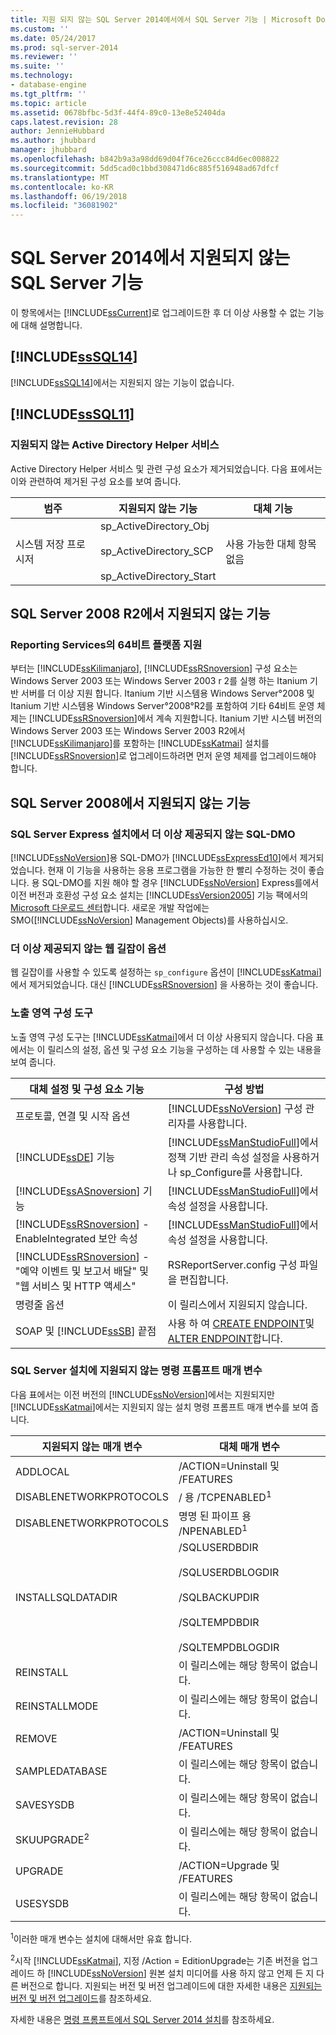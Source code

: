 ```yaml
---
title: 지원 되지 않는 SQL Server 2014에서에서 SQL Server 기능 | Microsoft Docs
ms.custom: ''
ms.date: 05/24/2017
ms.prod: sql-server-2014
ms.reviewer: ''
ms.suite: ''
ms.technology:
- database-engine
ms.tgt_pltfrm: ''
ms.topic: article
ms.assetid: 0678bfbc-5d3f-44f4-89c0-13e8e52404da
caps.latest.revision: 28
author: JennieHubbard
ms.author: jhubbard
manager: jhubbard
ms.openlocfilehash: b842b9a3a98dd69d04f76ce26ccc84d6ec008822
ms.sourcegitcommit: 5dd5cad0c1bbd308471d6c885f516948ad67dfcf
ms.translationtype: MT
ms.contentlocale: ko-KR
ms.lasthandoff: 06/19/2018
ms.locfileid: "36081902"
---
```

# <a name="discontinued-sql-server-features-in-sql-server-2014"></a>SQL Server 2014에서 지원되지 않는 SQL Server 기능
  이 항목에서는 [!INCLUDE[ssCurrent](../includes/sscurrent-md.md)]로 업그레이드한 후 더 이상 사용할 수 없는 기능에 대해 설명합니다.  
  
## <a name="discontinued-features-in-includesssql14includessssql14-mdmd"></a>[!INCLUDE[ssSQL14](../includes/sssql14-md.md)]  
 [!INCLUDE[ssSQL14](../includes/sssql14-md.md)]에서는 지원되지 않는 기능이 없습니다.  
  
## <a name="discontinued-features-in-includesssql11includessssql11-mdmd"></a>[!INCLUDE[ssSQL11](../includes/sssql11-md.md)]  
  
### <a name="discontinued-active-directory-helper-service"></a>지원되지 않는 Active Directory Helper 서비스  
 Active Directory Helper 서비스 및 관련 구성 요소가 제거되었습니다. 다음 표에서는 이와 관련하여 제거된 구성 요소를 보여 줍니다.  
  
|범주|지원되지 않는 기능|대체 기능|  
|--------------|--------------------------|-----------------|  
|시스템 저장 프로시저|sp_ActiveDirectory_Obj<br /><br /> sp_ActiveDirectory_SCP<br /><br /> sp_ActiveDirectory_Start|사용 가능한 대체 항목 없음|  
  
## <a name="discontinued-features-in-sql-server-2008-r2"></a>SQL Server 2008 R2에서 지원되지 않는 기능  
  
### <a name="64-bit-platform-support-in-reporting-services"></a>Reporting Services의 64비트 플랫폼 지원  
 부터는 [!INCLUDE[ssKilimanjaro](../includes/sskilimanjaro-md.md)], [!INCLUDE[ssRSnoversion](../includes/ssrsnoversion-md.md)] 구성 요소는 Windows Server 2003 또는 Windows Server 2003 r 2를 실행 하는 Itanium 기반 서버를 더 이상 지원 합니다. Itanium 기반 시스템용 Windows Server°2008 및 Itanium 기반 시스템용 Windows Server°2008°R2를 포함하여 기타 64비트 운영 체제는 [!INCLUDE[ssRSnoversion](../includes/ssrsnoversion-md.md)]에서 계속 지원합니다. Itanium 기반 시스템 버전의 Windows Server 2003 또는 Windows Server 2003 R2에서 [!INCLUDE[ssKilimanjaro](../includes/sskilimanjaro-md.md)]를 포함하는 [!INCLUDE[ssKatmai](../includes/sskatmai-md.md)] 설치를 [!INCLUDE[ssRSnoversion](../includes/ssrsnoversion-md.md)]로 업그레이드하려면 먼저 운영 체제를 업그레이드해야 합니다.  
  
## <a name="discontinued-features-in-sql-server-2008"></a>SQL Server 2008에서 지원되지 않는 기능  
  
### <a name="discontinued-sql-dmo-from-sql-server-express-installation"></a>SQL Server Express 설치에서 더 이상 제공되지 않는 SQL-DMO  
 [!INCLUDE[ssNoVersion](../includes/ssnoversion-md.md)]용 SQL-DMO가 [!INCLUDE[ssExpressEd10](../includes/ssexpressed10-md.md)]에서 제거되었습니다. 현재 이 기능을 사용하는 응용 프로그램을 가능한 한 빨리 수정하는 것이 좋습니다. 용 SQL-DMO를 지원 해야 할 경우 [!INCLUDE[ssNoVersion](../includes/ssnoversion-md.md)] Express를에서 이전 버전과 호환성 구성 요소 설치는 [!INCLUDE[ssVersion2005](../includes/ssversion2005-md.md)] 기능 팩에서의 [Microsoft 다운로드 센터](http://go.microsoft.com/fwlink/?LinkID=51230)합니다. 새로운 개발 작업에는 SMO([!INCLUDE[ssNoVersion](../includes/ssnoversion-md.md)] Management Objects)를 사용하십시오.  
  
### <a name="discontinued-option-for-web-assistant"></a>더 이상 제공되지 않는 웹 길잡이 옵션  
 웹 길잡이를 사용할 수 있도록 설정하는 `sp_configure` 옵션이 [!INCLUDE[ssKatmai](../includes/sskatmai-md.md)]에서 제거되었습니다. 대신 [!INCLUDE[ssRSnoversion](../includes/ssrsnoversion-md.md)] 을 사용하는 것이 좋습니다.  
  
### <a name="surface-area-configuration-tool"></a>노출 영역 구성 도구  
 노출 영역 구성 도구는 [!INCLUDE[ssKatmai](../includes/sskatmai-md.md)]에서 더 이상 사용되지 않습니다. 다음 표에서는 이 릴리스의 설정, 옵션 및 구성 요소 기능을 구성하는 데 사용할 수 있는 내용을 보여 줍니다.  
  
|대체 설정 및 구성 요소 기능|구성 방법|  
|-------------------------------------------------|----------------------|  
|프로토콜, 연결 및 시작 옵션|[!INCLUDE[ssNoVersion](../includes/ssnoversion-md.md)] 구성 관리자를 사용합니다.|  
|[!INCLUDE[ssDE](../includes/ssde-md.md)] 기능|[!INCLUDE[ssManStudioFull](../includes/ssmanstudiofull-md.md)]에서 정책 기반 관리 속성 설정을 사용하거나 sp_Configure를 사용합니다.|  
|[!INCLUDE[ssASnoversion](../includes/ssasnoversion-md.md)] 기능|[!INCLUDE[ssManStudioFull](../includes/ssmanstudiofull-md.md)]에서 속성 설정을 사용합니다.|  
|[!INCLUDE[ssRSnoversion](../includes/ssrsnoversion-md.md)] -EnableIntegrated 보안 속성|[!INCLUDE[ssManStudioFull](../includes/ssmanstudiofull-md.md)]에서 속성 설정을 사용합니다.|  
|[!INCLUDE[ssRSnoversion](../includes/ssrsnoversion-md.md)] -"예약 이벤트 및 보고서 배달" 및 "웹 서비스 및 HTTP 액세스"|RSReportServer.config 구성 파일을 편집합니다.|  
|명령줄 옵션|이 릴리스에서 지원되지 않습니다.|  
|SOAP 및 [!INCLUDE[ssSB](../includes/sssb-md.md)] 끝점|사용 하 여 [CREATE ENDPOINT](/sql/t-sql/statements/create-endpoint-transact-sql)및 [ALTER ENDPOINT](/sql/t-sql/statements/alter-endpoint-transact-sql)합니다.|  
  
### <a name="discontinued-command-prompt-parameters-for-sql-server-setup"></a>SQL Server 설치에 지원되지 않는 명령 프롬프트 매개 변수  
 다음 표에서는 이전 버전의 [!INCLUDE[ssNoVersion](../includes/ssnoversion-md.md)]에서는 지원되지만 [!INCLUDE[ssKatmai](../includes/sskatmai-md.md)]에서는 지원되지 않는 설치 명령 프롬프트 매개 변수를 보여 줍니다.  
  
|지원되지 않는 매개 변수|대체 매개 변수|  
|----------------------------|---------------------------|  
|ADDLOCAL|/ACTION=Uninstall 및 /FEATURES|  
|DISABLENETWORKPROTOCOLS|/ 용 /TCPENABLED<sup>1</sup>|  
|DISABLENETWORKPROTOCOLS|명명 된 파이프 용 /NPENABLED<sup>1</sup>|  
|INSTALLSQLDATADIR|/SQLUSERDBDIR<br /><br /> /SQLUSERDBLOGDIR<br /><br /> /SQLBACKUPDIR<br /><br /> /SQLTEMPDBDIR<br /><br /> /SQLTEMPDBLOGDIR|  
|REINSTALL|이 릴리스에는 해당 항목이 없습니다.|  
|REINSTALLMODE|이 릴리스에는 해당 항목이 없습니다.|  
|REMOVE|/ACTION=Uninstall 및 /FEATURES|  
|SAMPLEDATABASE|이 릴리스에는 해당 항목이 없습니다.|  
|SAVESYSDB|이 릴리스에는 해당 항목이 없습니다.|  
|SKUUPGRADE<sup>2</sup>|이 릴리스에는 해당 항목이 없습니다.|  
|UPGRADE|/ACTION=Upgrade 및 /FEATURES|  
|USESYSDB|이 릴리스에는 해당 항목이 없습니다.|  
  
 <sup>1</sup>이러한 매개 변수는 설치에 대해서만 유효 합니다.  
  
 <sup>2</sup>시작 [!INCLUDE[ssKatmai](../includes/sskatmai-md.md)], 지정 /Action = EditionUpgrade는 기존 버전을 업그레이드 하 [!INCLUDE[ssNoVersion](../includes/ssnoversion-md.md)] 원본 설치 미디어를 사용 하지 않고 언제 든 지 다른 버전으로 합니다. 지원되는 버전 및 버전 업그레이드에 대한 자세한 내용은 [지원되는 버전 및 버전 업그레이드](../database-engine/install-windows/supported-version-and-edition-upgrades.md)를 참조하세요.  
  
 자세한 내용은 [명령 프롬프트에서 SQL Server 2014 설치](../database-engine/install-windows/install-sql-server-from-the-command-prompt.md)를 참조하세요.  
  
  
